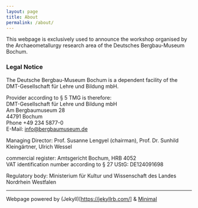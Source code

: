 ```yaml
---
layout: page
title: About
permalink: /about/
---
```


This webpage is exclusively used to announce the workshop organised by the Archaeometallurgy research area of the Deutsches Bergbau-Museum Bochum. 

### Legal Notice

The Deutsche Bergbau-Museum Bochum is a dependent facility of the
DMT-Gesellschaft für Lehre und Bildung mbH.

Provider according to § 5 TMG is therefore:  
DMT-Gesellschaft für Lehre und Bildung mbH  
Am Bergbaumuseum 28  
44791 Bochum  
Phone +49 234 5877-0  
E-Mail: [info@bergbaumuseum.de](info@bergbaumuseum.de)

Managing Director: Prof. Susanne Lengyel (chairman), Prof. Dr. Sunhild Kleingärtner, Ulrich Wessel

commercial register: Amtsgericht Bochum, HRB 4052  
VAT identification number according to § 27 UStG: DE124091698

Regulatory body: Ministerium für Kultur und Wissenschaft des Landes
Nordrhein Westfalen

*** 

Webpage powered by (Jekyll)[https://jekyllrb.com/] & [Minimal](https://jekyll.github.io/minima/)